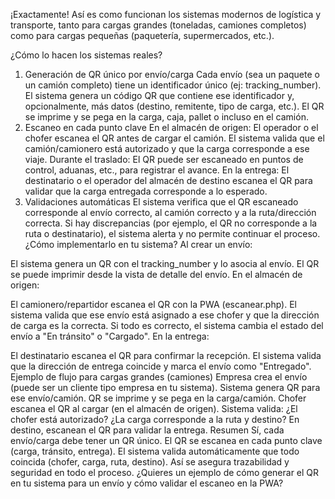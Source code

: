¡Exactamente! Así es como funcionan los sistemas modernos de logística y transporte, tanto para cargas grandes (toneladas, camiones completos) como para cargas pequeñas (paquetería, supermercados, etc.).

¿Cómo lo hacen los sistemas reales?

1. Generación de QR único por envío/carga
   Cada envío (sea un paquete o un camión completo) tiene un identificador único (ej: tracking_number).
   El sistema genera un código QR que contiene ese identificador y, opcionalmente, más datos (destino, remitente, tipo de carga, etc.).
   El QR se imprime y se pega en la carga, caja, pallet o incluso en el camión.
2. Escaneo en cada punto clave
   En el almacén de origen:
   El operador o el chofer escanea el QR antes de cargar el camión. El sistema valida que el camión/camionero está autorizado y que la carga corresponde a ese viaje.
   Durante el traslado:
   El QR puede ser escaneado en puntos de control, aduanas, etc., para registrar el avance.
   En la entrega:
   El destinatario o el operador del almacén de destino escanea el QR para validar que la carga entregada corresponde a lo esperado.
3. Validaciones automáticas
   El sistema verifica que el QR escaneado corresponde al envío correcto, al camión correcto y a la ruta/dirección correcta.
   Si hay discrepancias (por ejemplo, el QR no corresponde a la ruta o destinatario), el sistema alerta y no permite continuar el proceso.
   ¿Cómo implementarlo en tu sistema?
   Al crear un envío:

El sistema genera un QR con el tracking_number y lo asocia al envío.
El QR se puede imprimir desde la vista de detalle del envío.
En el almacén de origen:

El camionero/repartidor escanea el QR con la PWA (escanear.php).
El sistema valida que ese envío está asignado a ese chofer y que la dirección de carga es la correcta.
Si todo es correcto, el sistema cambia el estado del envío a "En tránsito" o "Cargado".
En la entrega:

El destinatario escanea el QR para confirmar la recepción.
El sistema valida que la dirección de entrega coincide y marca el envío como "Entregado".
Ejemplo de flujo para cargas grandes (camiones)
Empresa crea el envío (puede ser un cliente tipo empresa en tu sistema).
Sistema genera QR para ese envío/camión.
QR se imprime y se pega en la carga/camión.
Chofer escanea el QR al cargar (en el almacén de origen).
Sistema valida:
¿El chofer está autorizado?
¿La carga corresponde a la ruta y destino?
En destino, escanean el QR para validar la entrega.
Resumen
Sí, cada envío/carga debe tener un QR único.
El QR se escanea en cada punto clave (carga, tránsito, entrega).
El sistema valida automáticamente que todo coincida (chofer, carga, ruta, destino).
Así se asegura trazabilidad y seguridad en todo el proceso.
¿Quieres un ejemplo de cómo generar el QR en tu sistema para un envío y cómo validar el escaneo en la PWA?
